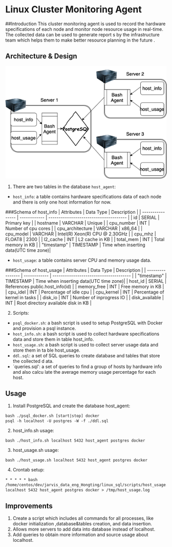 # Linux Cluster Monitoring Agent

##Introduction
This cluster monitoring agent is used to record the hardware specifications of each node and
 monitor node resource usage in real-time. The collected data can be used to generate report
s by the infrastructure team which helps them to make better resource planning in the future
.

## Architecture & Design

![diagram](./assets/architecture.png)

1. There are two tables in the database `host_agent`:
  * `host_info`: a table contains hardware specifications data of each node and there is only one host information for now.

###Schema of host_info
| Attributes       | Data Type    | Description                            |
| ---------------- | ------------ | -------------------------------------- |
| id               | SERIAL       | Primary key                            |
| hostname         | VARCHAR      | Unique                                 |
| cpu_number       | INT          | Number of cpu cores                    |
| cpu_architecture | VARCHAR      | x86_64                                 |
| cpu_model        | VARCHAR      | Intel(R) Xeon(R) CPU @ 2.30GHz         |
| cpu_mhz          | FLOAT8       | 2300                                   |
| l2_cache         | INT          | L2 cache in KB                         |
| total_mem        | INT          | Total memory in KB                     |
| "timestamp"      | TIMESTAMP    | Time when inserting data(UTC time zone)|

  * `host_usage`: a table contains server CPU and memory usage data.

###Schema of host_usage
| Attributes       | Data Type    | Description                            |
| ---------------- | ------------ | -------------------------------------- |
| "timestamp"      | TIMESTAMP    | Time when inserting data(UTC time zone)|
| host_id          | SERIAL       | References public.host_info(id)        |
| memory_free      | INT          | Free memory in KB                      |
| cpu_idel         | INT          | Percentage of idle cpu                 |
| cpu_kernel       | INT          | Percentage of kernel in tasks          |
| disk_io          | INT          | Number of inprogress IO                |
| disk_available   | INT          | Root directory available disk in KB    |

2. Scripts:
  * `psql_docker.sh`: a bash script is used to setup PostgreSQL with Docker and provision a
psql instance.
  * `host_info.sh`: a bash script is used to collect hardware specifications data and store
them in table host_info.
  * `host_usage.sh`: a bash script is used to collect server usage data and store them in ta
ble host_usage.
  * `ddl.sql`: a set of SQL queries to create database and tables that store the collected d
ata.
  * `queries.sql': a set of queries to find a group of hosts by hardware info and also calcu
late the average memory usage percentage for each host.

## Usage
1. Install PostgreSQL and create the database host_agent:
```
bash ./psql_docker.sh [start|stop] docker
psql -h localhost -U postgres -W -f ./ddl.sql
```

2. host_info.sh usage:
```
bash ./host_info.sh localhost 5432 host_agent postgres docker
```

3. host_usage.sh usage:
```
bash ./host_usage.sh localhost 5432 host_agent postgres docker
```

4. Crontab setup:
```
* * * * * bash /home/centos/dev/jarvis_data_eng_Hongting/linux_sql/scripts/host_usage.sh localhost 5432 host_agent postgres docker > /tmp/host_usage.log
```

## Improvements
1. Create a script which includes all commands for all processes, like docker initialization
,database&tables creation, and data insertion.
2. Allows more servers to add data into database instead of localhost.
3. Add queries to obtain more information and source usage about localhost.
